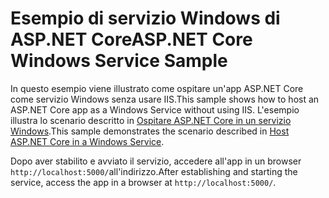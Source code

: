 # <a name="aspnet-core-windows-service-sample"></a><span data-ttu-id="cd205-101">Esempio di servizio Windows di ASP.NET Core</span><span class="sxs-lookup"><span data-stu-id="cd205-101">ASP.NET Core Windows Service Sample</span></span>

<span data-ttu-id="cd205-102">In questo esempio viene illustrato come ospitare un'app ASP.NET Core come servizio Windows senza usare IIS.</span><span class="sxs-lookup"><span data-stu-id="cd205-102">This sample shows how to host an ASP.NET Core app as a Windows Service without using IIS.</span></span> <span data-ttu-id="cd205-103">L'esempio illustra lo scenario descritto in [Ospitare ASP.NET Core in un servizio Windows](https://docs.microsoft.com/aspnet/core/host-and-deploy/windows-service).</span><span class="sxs-lookup"><span data-stu-id="cd205-103">This sample demonstrates the scenario described in [Host ASP.NET Core in a Windows Service](https://docs.microsoft.com/aspnet/core/host-and-deploy/windows-service).</span></span>

<span data-ttu-id="cd205-104">Dopo aver stabilito e avviato il servizio, accedere all'app in un browser `http://localhost:5000/`all'indirizzo.</span><span class="sxs-lookup"><span data-stu-id="cd205-104">After establishing and starting the service, access the app in a browser at `http://localhost:5000/`.</span></span>
